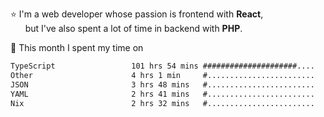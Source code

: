 ⭐ I'm a web developer whose passion is frontend with <b>React</b>,<br/>
&nbsp; &nbsp; &nbsp; but I've also spent a lot of time in backend with <b>PHP</b>.

📅 This month I spent my time on

<!--START_SECTION:waka-->

```txt
TypeScript                 101 hrs 54 mins #####################....   84.37 %
Other                      4 hrs 1 min     #........................   03.34 %
JSON                       3 hrs 48 mins   #........................   03.16 %
YAML                       2 hrs 41 mins   #........................   02.23 %
Nix                        2 hrs 32 mins   #........................   02.11 %
```

<!--END_SECTION:waka-->
